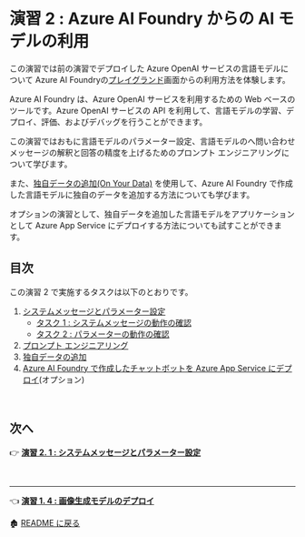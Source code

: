 # 演習 2 : Azure AI Foundry からの AI モデルの利用

この演習では前の演習でデプロイした Azure OpenAI サービスの言語モデルについて Azure AI Foundryの[プレイグランド](https://ai.azure.com/resource/playground)画面からの利用方法を体験します。

Azure AI Foundry は、Azure OpenAI サービスを利用するための Web ベースのツールです。Azure OpenAI サービスの API を利用して、言語モデルの学習、デプロイ、評価、およびデバッグを行うことができます。

この演習ではおもに言語モデルのパラメーター設定、言語モデルのへ問い合わせメッセージの解釈と回答の精度を上げるためのプロンプト エンジニアリングについて学びます。

また、[独自データの追加(On Your Data)](https://learn.microsoft.com/ja-jp/azure/ai-services/openai/concepts/use-your-data?tabs=blob-storage%2Ccopilot) を使用して、Azure AI Foundry で作成した言語モデルに独自のデータを追加する方法についても学びます。

オプションの演習として、独自データを追加した言語モデルをアプリケーションとして Azure App Service にデプロイする方法についても試すことができます。


## 目次

この演習 2 で実施するタスクは以下のとおりです。

1. [システムメッセージとパラメーター設定](Ex02-1.md)
    * [タスク 1 : システムメッセージの動作の確認](Ex02-1.md#%E3%82%BF%E3%82%B9%E3%82%AF-1--%E3%82%B7%E3%82%B9%E3%83%86%E3%83%A0%E3%83%A1%E3%83%83%E3%82%BB%E3%83%BC%E3%82%B8%E3%81%AE%E5%8B%95%E4%BD%9C%E3%81%AE%E7%A2%BA%E8%AA%8D)
    * [タスク 2 : パラメーターの動作の確認](Ex02-1.md#%E3%82%BF%E3%82%B9%E3%82%AF-2--%E3%83%91%E3%83%A9%E3%83%A1%E3%83%BC%E3%82%BF%E3%83%BC%E3%81%AE%E5%8B%95%E4%BD%9C%E3%81%AE%E7%A2%BA%E8%AA%8D)
2. [プロンプト エンジニアリング ](Ex02-2.md)
3. [独自データの追加](Ex02-3.md)
4. [Azure AI Foundry で作成したチャットボットを Azure App Service にデプロイ](Ex02-3.md#%E3%82%AA%E3%83%97%E3%82%B7%E3%83%A7%E3%83%B3--azure-openai-studio-%E3%81%A7%E4%BD%9C%E6%88%90%E3%81%97%E3%81%9F%E3%83%81%E3%83%A3%E3%83%83%E3%83%88%E3%83%9C%E3%83%83%E3%83%88%E3%82%92-azure-app-service-%E3%81%AB%E3%83%87%E3%83%97%E3%83%AD%E3%82%A4)\(オプション\)

<br>


## 次へ

👉 [**演習 2. 1 : システムメッセージとパラメーター設定**](Ex02-1.md) 

<br>

<hr>

👈 [**演習 1. 4 : 画像生成モデルのデプロイ**](Ex01-4.md) 

🏚️ [README に戻る](README.md)